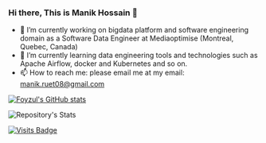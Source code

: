 ### Hi there, This is Manik Hossain 👋


- 🔭 I’m currently working on bigdata platform and software engineering domain as a Software Data Engineer at Mediaoptimise (Montreal, Quebec, Canada)
- 🌱 I’m currently learning data engineering tools and technologies such as Apache Airflow, docker and Kubernetes and so on. 
- 📫 How to reach me: please email me at my email: manik.ruet08@gmail.com

[![Foyzul's GitHub stats](https://github-readme-stats.vercel.app/api?username=ManikHossain08)](https://github.com/ManikHossain08/github-readme-stats)

![Repository's Stats](https://github-readme-stats.vercel.app/api/top-langs/?username=ManikHossain08&theme=blue-green)


[![Visits Badge](https://badges.pufler.dev/visits/ManikHossain08/ManikHossain08)](https://github.com/ManikHossain08)


